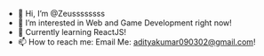 - 👋 Hi, I’m @Zeussssssss
- 👀 I’m interested in Web and Game Development right now!
- 🌱 Currently learning ReactJS! 
- 📫 How to reach me: Email Me: adityakumar090302@gmail.com!

<!---
Zeussssssss/Zeussssssss is a ✨ special ✨ repository because its `README.md` (this file) appears on your GitHub profile.
You can click the Preview link to take a look at your changes.
--->

